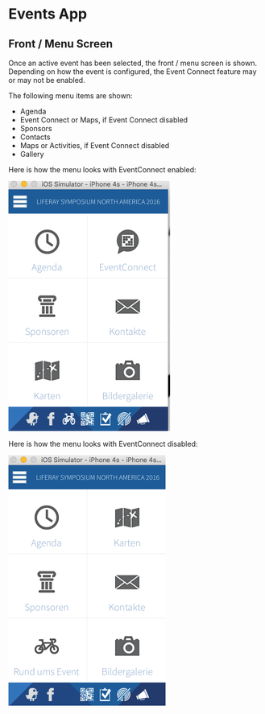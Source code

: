 # Events App

## Front / Menu Screen

Once an active event has been selected, the front / menu screen is shown. Depending on how the event is configured, the Event Connect feature may or may not be enabled. 

The following menu items are shown: 

- Agenda
- Event Connect or Maps, if Event Connect disabled
- Sponsors
- Contacts
- Maps or Activities, if Event Connect disabled
- Gallery

Here is how the menu looks with EventConnect enabled:

<div class="standard-padding-vertical text-center">
    <img src="eventsapp_menu_eventconnect.png">
</div>

Here is how the menu looks with EventConnect disabled:

<div class="standard-padding-vertical text-center">
    <img src="eventsapp_menu_noeventconnect.png">
</div>

